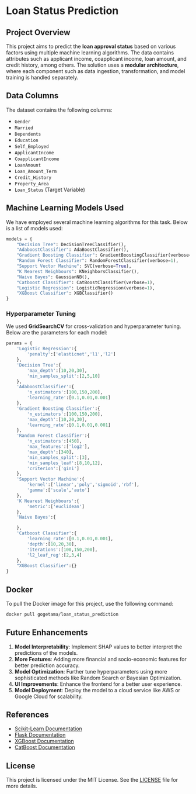 # Loan Status Prediction

## Project Overview
This project aims to predict the **loan approval status** based on various factors using multiple machine learning algorithms. The data contains attributes such as applicant income, coapplicant income, loan amount, and credit history, among others. The solution uses a **modular architecture**, where each component such as data ingestion, transformation, and model training is handled separately.

## Data Columns
The dataset contains the following columns:
- `Gender`
- `Married`
- `Dependents`
- `Education`
- `Self_Employed`
- `ApplicantIncome`
- `CoapplicantIncome`
- `LoanAmount`
- `Loan_Amount_Term`
- `Credit_History`
- `Property_Area`
- `Loan_Status` (Target Variable)

## Machine Learning Models Used
We have employed several machine learning algorithms for this task. Below is a list of models used:

```python
models = { 
    "Decision Tree": DecisionTreeClassifier(), 
    "AdaboostClassifier": AdaBoostClassifier(), 
    "Gradient Boosting Classifier": GradientBoostingClassifier(verbose=1), 
    "Random Forest Classifier": RandomForestClassifier(verbose=1), 
    "Support Vector Machine": SVC(verbose=True), 
    "K Nearest Neighbours": KNeighborsClassifier(), 
    "Naive Bayes": GaussianNB(), 
    "Catboost Classifier": CatBoostClassifier(verbose=1), 
    "Logistic Regression": LogisticRegression(verbose=1), 
    "XGBoost Classifier": XGBClassifier() 
}
```

### Hyperparameter Tuning
We used **GridSearchCV** for cross-validation and hyperparameter tuning. Below are the parameters for each model:

```python
params = {
    'Logistic Regression':{
        'penalty':['elasticnet','l1','l2']
    },
    'Decision Tree':{
        'max_depth':[10,20,30],
        'min_samples_split':[2,5,10]
    },
    'AdaboostClassifier':{
        'n_estimators':[100,150,200],
        'learning_rate':[0.1,0.01,0.001]
    },
    'Gradient Boosting Classifier':{
        'n_estimators':[100,150,200],
        'max_depth':[10,20,30],
        'learning_rate':[0.1,0.01,0.001]
    },
    'Random Forest Classifier':{
        'n_estimators':[450],
        'max_features':['log2'],
        'max_depth':[340],
        'min_samples_split':[3],
        'min_samples_leaf':[8,10,12],
        'criterion':['gini']
    },
    'Support Vector Machine':{
        'kernel':['linear','poly','sigmoid','rbf'],
        'gamma':['scale','auto']
    },
    'K Nearest Neighbours':{
        'metric':['euclidean']
    },
    'Naive Bayes':{

    },
    'Catboost Classifier':{
        'learning_rate':[0.1,0.01,0.001],
        'depth':[10,20,30],
        'iterations':[100,150,200],
        'l2_leaf_reg':[2,3,4]
    },
    "XGBoost Classifier":{}
}
```

## Docker
To pull the Docker image for this project, use the following command:
```bash
docker pull gogetama/loan_status_prediction
```

## Future Enhancements
1. **Model Interpretability**: Implement SHAP values to better interpret the predictions of the models.
2. **More Features**: Adding more financial and socio-economic features for better prediction accuracy.
3. **Model Optimization**: Further tune hyperparameters using more sophisticated methods like Random Search or Bayesian Optimization.
4. **UI Improvements**: Enhance the frontend for a better user experience.
5. **Model Deployment**: Deploy the model to a cloud service like AWS or Google Cloud for scalability.

## References
- [Scikit-Learn Documentation](https://scikit-learn.org/stable/)
- [Flask Documentation](https://flask.palletsprojects.com/)
- [XGBoost Documentation](https://xgboost.readthedocs.io/)
- [CatBoost Documentation](https://catboost.ai/)

## License
This project is licensed under the MIT License. See the [LICENSE](https://github.com/Aadi1101/Loan_Status_Prediction/blob/main/LICENSE) file for more details.
